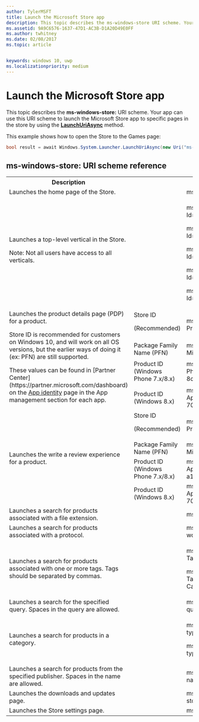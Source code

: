 ```yaml
---
author: TylerMSFT
title: Launch the Microsoft Store app
description: This topic describes the ms-windows-store URI scheme. Your app can use this URI scheme to launch the Microsoft Store app to specific pages in the Store.
ms.assetid: 9A9C6576-1637-47D1-AC3B-D1A20D49E0FF
ms.author: twhitney
ms.date: 02/08/2017
ms.topic: article


keywords: windows 10, uwp
ms.localizationpriority: medium
---
```


# Launch the Microsoft Store app



This topic describes the **ms-windows-store:** URI scheme. Your app can use this URI scheme to launch the Microsoft Store app to specific pages in the store by using the [**LaunchUriAsync**](https://msdn.microsoft.com/library/windows/apps/hh701476) method.

This example shows how to open the Store to the Games page:

```cs
bool result = await Windows.System.Launcher.LaunchUriAsync(new Uri("ms-windows-store://navigatetopage/?Id=Games"));
```

## ms-windows-store: URI scheme reference

<table>
<tr><th>Description</th><th></th><th>URI scheme</th></tr>
<tr><td>Launches the home page of the Store.</td><td /><td>ms-windows-store://home</td></tr>
<tr><td>Launches a top-level vertical in the Store.<p>Note: Not all users have access to all verticals.</p>
</td><td /><td>
<p>ms-windows-store://navigatetopage/?Id=Apps </p>
<p>ms-windows-store://navigatetopage/?Id=Games</p>
<p>ms-windows-store://navigatetopage/?Id=Music</p>
<p>ms-windows-store://navigatetopage/?Id=Video</p>
<p>ms-windows-store://navigatetopage/?Id=LOB</p>
</td>
</tr>
<tr>
<td rowspan="4">Launches the product details page (PDP) for a product. <p>Store ID is recommended for customers on Windows 10, and will work on all OS versions, but the earlier ways of doing it (ex: PFN) are still supported.</p>
<p>These values can be found in [Partner Center](https://partner.microsoft.com/dashboard) on the <a href="https://msdn.microsoft.com/library/windows/apps/mt148561.aspx">App identity</a> page in the App management section for each app.</p>
</td>
<td>
Store ID <p>(Recommended)</p>
</td>
<td>
<p>ms-windows-store://pdp/?ProductId=9WZDNCRFHVJL</p>
</td>
</tr>
<tr>
<td>Package Family Name (PFN)</td>
<td>ms-windows-store://pdp/?PFN= Microsoft.Office.OneNote_8wekyb3d8bbwe
</td>
</tr>
<tr>
<td>Product ID (Windows Phone 7.x/8.x)</td>
<td>ms-windows-store://pdp/?PhoneAppId=ca05b3ab-f157-450c-8c49-a1f127f5e71d </td>
</tr>
<tr>
<td>Product ID (Windows 8.x)</td>
<td>ms-windows-store://pdp/?AppId=f022389f-f3a6-417e-ad23-704fbdf57117
</td>
</tr>
<tr>
<td rowspan="4">Launches the write a review experience for a product.</td>
<td>Store ID <p>(Recommended)</p></td>
<td>ms-windows-store://review/?ProductId=9WZDNCRFHVJL </td>
</tr>
<tr>
<td>Package Family Name (PFN)</td>
<td>ms-windows-store://review/?PFN= Microsoft.Office.OneNote_8wekyb3d8bbwe
</td>
</tr>
<tr>
<td>Product ID (Windows Phone 7.x/8.x)</td>
<td>ms-windows-store://reviewapp/?AppId=ca05b3ab-f157-450c-8c49-a1f127f5e71d </td>
</tr>
<tr>
<td>Product ID (Windows 8.x)</td>
<td>ms-windows-store://review/?AppId=f022389f-f3a6-417e-ad23-704fbdf57117 </td>
</tr>
<tr>
<td>Launches a search for products associated with a file extension. </td>
<td />
<td>ms-windows-store://assoc/?FileExt=pdf
</td>
</tr>
<tr>
<td>Launches a search for products associated with a protocol.</td>
<td />
<td>ms-windows-store://assoc/?Protocol=ms-word </td>
</tr>
<tr>
<td>Launches a search for products associated with one or more tags. Tags should be separated by commas.
</td>
<td />
<td>
<p>ms-windows-store://assoc/?Tags=Photos_Rich_Media_Edit </p>
<p>ms-windows-store://assoc/?Tags=Photos_Rich_Media_Edit, Camera_Capture_App</p>
</td>
</tr>
<tr>
<td>
Launches a search for the specified query. Spaces in the query are allowed.
</td>
<td />
<td>ms-windows-store://search/?query=OneNote </td>
</tr>
<tr>
<td>Launches a search for products in a category.</td>
<td />
<td>
<p>ms-windows-store://browse/?type=Apps&amp;cat=Productivity</p>
<p>ms-windows-store://browse/?type=Apps&amp;cat=Health+%26+fitness </p>
</td>
</tr>
<tr>
<td>Launches a search for products from the specified publisher. Spaces in the name are allowed.
</td>
<td />
<td>ms-windows-store://publisher/?name=Microsoft Corporation
</td>
</tr>
<tr><td>Launches the downloads and updates page.</td>
<td />
<td>ms-windows-store://downloadsandupdates </td>
</tr>
<tr>
<td>Launches the Store settings page.</td>
<td />
<td>ms-windows-store://settings </td>
</tr>
</table>

 

 
